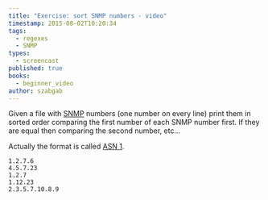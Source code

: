 ```yaml
---
title: "Exercise: sort SNMP numbers - video"
timestamp: 2015-08-02T10:20:34
tags:
  - regexes
  - SNMP
types:
  - screencast
published: true
books:
  - beginner_video
author: szabgab
---
```



Given a file with [SNMP](https://en.wikipedia.org/wiki/Simple_Network_Management_Protocol) numbers
(one number on every line) print them in sorted order comparing the first number of each SNMP number first.
If they are equal then comparing the second number, etc...

Actually the format is called [ASN 1](https://en.wikipedia.org/wiki/Abstract_Syntax_Notation_One).



```
1.2.7.6
4.5.7.23
1.2.7
1.12.23
2.3.5.7.10.8.9
```

<slidecast file="beginner-perl/exercise-sort-snmp-numbers" youtube="CF92m6Y8CGQ" />
